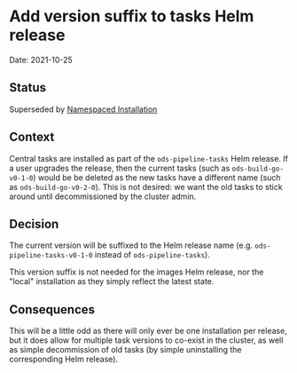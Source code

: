 # Add version suffix to tasks Helm release

Date: 2021-10-25

## Status

Superseded by [Namespaced Installation](20220308-namespaced-installation.md)

## Context

Central tasks are installed as part of the `ods-pipeline-tasks` Helm release. If a user upgrades the release, then the current tasks (such as `ods-build-go-v0-1-0`) would be be deleted as the new tasks have a different name (such as `ods-build-go-v0-2-0`). This is not desired: we want the old tasks to stick around until decommissioned by the cluster admin.

## Decision

The current version will be suffixed to the Helm release name (e.g. `ods-pipeline-tasks-v0-1-0` instead of `ods-pipeline-tasks`).

This version suffix is not needed for the images Helm release, nor the "local" installation as they simply reflect the latest state.

## Consequences

This will be a little odd as there will only ever be one installation per release, but it does allow for multiple task versions to co-exist in the cluster, as well as simple decommission of old tasks (by simple uninstalling the corresponding Helm release).
